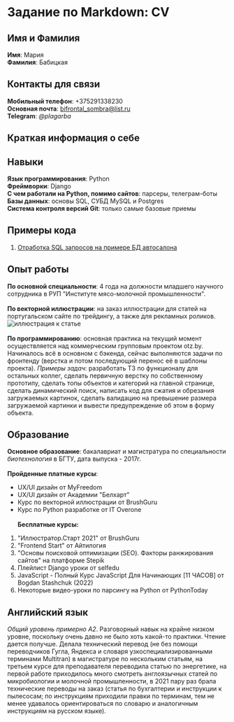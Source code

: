 # Задание по Markdown: CV
## Имя и Фамилия
**Имя**: Мария\
**Фамилия**: Бабицкая
## Контакты для связи
**Мобильный телефон**: +375291338230\
**Основная почта**: bifrontal_sombra@list.ru\
**Telegram**: *@plagarba*
## Краткая информация о себе
## Навыки
**Язык программирования**: Python\
**Фреймворки**: Django\
**С чем работали на Python, помимо сайтов**: парсеры, телеграм-боты\
**Базы данных**: основы SQL, СУБД MySQL и Postgres\
**Система контроля версий Git**: только самые базовые приемы
## Примеры кода
1. [Отработка SQL запросов на примере БД автосалона](https://github.com/MariyaBabitskaya/DataBase_STO/tree/main/db_cars/Homework_DB)
## Опыт работы
**По основной специальности**: 4 года на должности младшего научного сотрудника в РУП "Институте мясо-молочной промышленности".\
\
**По векторной иллюстрации**: на заказ иллюстрации для статей на португальском сайте по трейдингу, а также для рекламных роликов.\
![иллюстрация к статье](https://binarioinvista.com.br/wp-content/webp-express/webp-images/uploads/2022/02/opcoes-binarias-gratuitas-podem-trazer-lucro-real-e-onde-procurar-01-600x375.jpg.webp)\
\
**По программированию**: основная практика на текущий момент осуществляется над коммерческим групповым проектом otz.by. Начиналось всё в основном с бэкенда, сейчас выполняются задачи по фронтенду (верстка и потом последующий перенос её в шаблоны проекта). *Примеры задач*: разработать ТЗ по функционалу для остальных коллег, сделать первичную верстку по собственному прототипу, сделать топы объектов и категорий на главной странице, сделать динамический поиск, написать код для сжатия и обрезания загружаемых картинок, сделать валидацию на превышение размера загружаемой картинки и вывести предупреждение об этом в форму объекта.
## Образование
**Основное образование**: бакалавриат и магистратура по специальности *биотехнология* в БГТУ, дата выпуска - 2017г.\
\
**Пройденные платные курсы**:
- UX/UI дизайн от MyFreedom
- UX/UI дизайн от Академии "Белхарт"
- Курс по векторной иллюстрации от BrushGuru
- Курс по Python разработке от IT Overone\
\
**Бесплатные курсы:**
1. "Иллюстратор.Старт 2021" от BrushGuru
1. "Frontend Start" от Айтилогия
1. "Основы поисковой оптимизации (SEO). Факторы ранжирования сайтов" на платформе Stepik
1. Плейлист Django уроки от selfedu
1. JavaScript - Полный Курс JavaScript Для Начинающих [11 ЧАСОВ] от Bogdan Stashchuk (2022)
1. Некоторые видео-уроки по парсингу на Python от PythonToday
## Английский язык
*Общий уровень примерно A2*. Разговорный навык на крайне низком уровне, поскольку очень давно не было хоть какой-то практики. Чтение дается получше. Делала технический перевод (не без помощи переводчиков Гугла, Яндекса и словаря узкоспециализированными терминами Multitran) в магистратуре по нескольким статьям, на третьем курсе для преподавателя переводила статью по энергетике, на первой работе приходилось много смотреть англоязычных статей по микробиологии и молочной промышленности, в 2021 пару раз брала технические переводы на заказ (статья по бухгалтерии и инструкции к пылесосам; по инструкциям приходили правки по терминам, тем не менее удавалось ориентироваться по словарю и аналогичным инструкциям на русском языке). 


